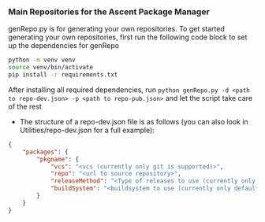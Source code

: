 ### Main Repositories for the Ascent Package Manager

genRepo.py is for generating your own repositories. To get started generating your own repositories, first run the following code block to set up the dependencies for genRepo
```sh
python -m venv venv
source venv/bin/activate
pip install -r requirements.txt
```
After installing all required dependencies, run `python genRepo.py -d <path to repo-dev.json> -p <path to repo-pub.json>` and let the script take care of the rest

- The structure of a repo-dev.json file is as follows (you can also look in Utilities/repo-dev.json for a full example):
```json
{
	"packages": {
		"pkgname": {
			"vcs": "<vcs (currently only git is supported)>",
			"repo": "<url to source repository>",
			"releaseMethod": "<Type of releases to use (currently only tags are implemented)>",
			"buildSystem": "<buildsystem to use (currently only default (./configure, make, make install) is implemented>"
		}
	}
}
```
